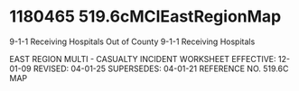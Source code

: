 # 1180465 519.6cMCIEastRegionMap

9-1-1 Receiving Hospitals
Out of County 9-1-1 Receiving Hospitals
   
EAST REGION MULTI - CASUALTY INCIDENT WORKSHEET
EFFECTIVE: 12-01-09 REVISED: 04-01-25 SUPERSEDES: 04-01-21
REFERENCE NO. 519.6C MAP
